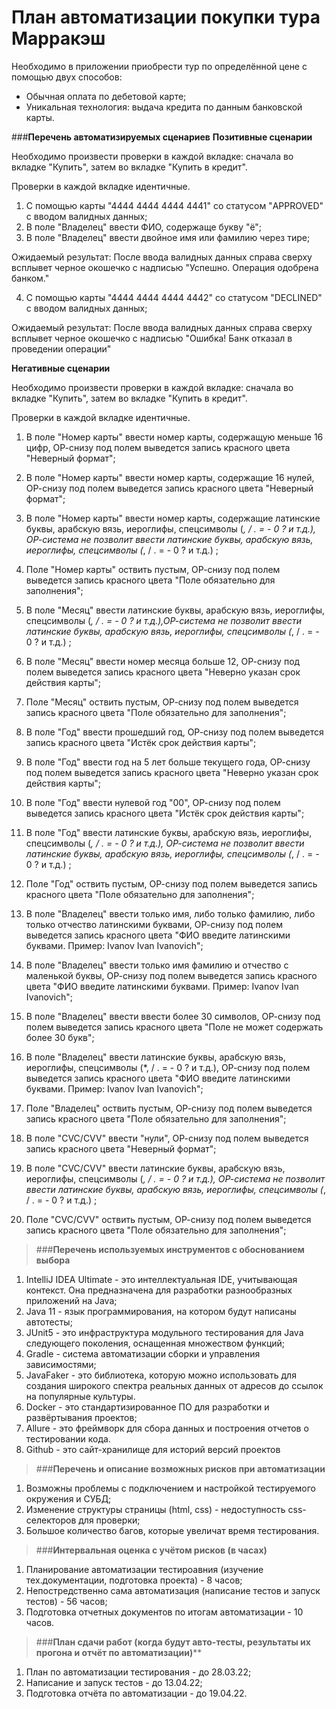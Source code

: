 # План автоматизации покупки тура Марракэш
Необходимо в приложении приобрести тур по определённой цене с помощью двух способов:

- Обычная оплата по дебетовой карте;
- Уникальная технология: выдача кредита по данным банковской карты.

###**Перечень автоматизируемых сценариев**
**Позитивные сценарии**

Необходимо произвести проверки в каждой вкладке: сначала во вкладке "Купить", затем во вкладке "Купить в кредит". 

Проверки в каждой вкладке идентичные.

1. С помощью карты "4444 4444 4444 4441" со статусом "APPROVED" с вводом валидных данных;
2. В поле "Владелец" ввести ФИО, содержаще букву "ё";
3. В поле "Владелец" ввести двойное имя или фамилию через тире;


Ожидаемый результат: После ввода валидных данных справа сверху всплывет черное окошечко с надписью "Успешно. Операция одобрена банком."

4. С помощью карты "4444 4444 4444 4442" со статусом "DECLINED" с вводом валидных данных;

Ожидаемый результат: После ввода валидных данных справа сверху всплывет черное окошечко с надписью "Ошибка! Банк отказал в проведении операции"  


**Негативные сценарии**

Необходимо произвести проверки в каждой вкладке: сначала во вкладке "Купить", затем во вкладке "Купить в кредит". 

Проверки в каждой вкладке идентичные.

1. В поле "Номер карты" ввести номер карты, содержащую меньше 16 цифр, ОР-снизу под полем выведется запись красного цвета "Неверный формат";
2. В поле "Номер карты" ввести номер карты, содержащие 16 нулей, ОР-снизу под полем выведется запись красного цвета "Неверный формат";
3. В поле "Номер карты" ввести номер карты, содержащие латинские буквы, арабскую вязь, иероглифы, спецсимволы (*, / . = - 0 ? и т.д.), ОР-система не позволит ввести латинские буквы, арабскую вязь, иероглифы, спецсимволы (*, / . = - 0 ? и т.д.) ;
4. Поле "Номер карты" оствить пустым,  ОР-снизу под полем выведется запись красного цвета "Поле обязательно для заполнения"; 


5. В поле "Месяц" ввести латинские буквы, арабскую вязь, иероглифы, спецсимволы (*, / . = - 0 ? и т.д.),ОР-система не позволит ввести латинские буквы, арабскую вязь, иероглифы, спецсимволы (*, / . = - 0 ? и т.д.) ;
6. В поле "Месяц" ввести  номер месяца больше 12, ОР-снизу под полем выведется запись красного цвета "Неверно указан срок действия карты";
7. Поле "Месяц" оствить пустым,  ОР-снизу под полем выведется запись красного цвета "Поле обязательно для заполнения";


8. В поле "Год" ввести прошедший год, ОР-снизу под полем выведется запись красного цвета "Истёк срок действия карты"; 
9. В поле "Год" ввести год на 5 лет больше текущего года, ОР-снизу под полем выведется запись красного цвета "Неверно указан срок действия карты";
10. В поле "Год" ввести нулевой год "00", ОР-снизу под полем выведется запись красного цвета "Истёк срок действия карты"; 
11. В поле "Год" ввести латинские буквы, арабскую вязь, иероглифы, спецсимволы (*, / . = - 0 ? и т.д.), ОР-система не позволит ввести латинские буквы, арабскую вязь, иероглифы, спецсимволы (*, / . = - 0 ? и т.д.) ;
12. Поле "Год" оствить пустым,  ОР-снизу под полем выведется запись красного цвета "Поле обязательно для заполнения";


13. В поле "Владелец" ввести только имя, либо только фамилию, либо только отчество латинскими буквами, ОР-снизу под полем выведется запись красного цвета "ФИО введите латинскими буквами.
    Пример: Ivanov Ivan Ivanovich";
14. В поле "Владелец" ввести только имя фамилию и отчество с маленькой буквы, ОР-снизу под полем выведется запись красного цвета "ФИО введите латинскими буквами.
    Пример: Ivanov Ivan Ivanovich";
15. В поле "Владелец" ввести  ввести более 30 символов,  ОР-снизу под полем выведется запись красного цвета "Поле не может содержать более 30 букв";
16. В поле "Владелец" ввести  латинские буквы, арабскую вязь, иероглифы, спецсимволы (*, / . = - 0 ? и т.д.), ОР-снизу под полем выведется запись красного цвета "ФИО введите латинскими буквами.
    Пример: Ivanov Ivan Ivanovich";
17. Поле "Владелец" оствить пустым,  ОР-снизу под полем выведется запись красного цвета "Поле обязательно для заполнения";


18. В поле "CVC/CVV" ввести "нули", ОР-снизу под полем выведется запись красного цвета  "Неверный формат"; 
19. В поле "CVC/CVV" ввести латинские буквы, арабскую вязь, иероглифы, спецсимволы (*, / . = - 0 ? и т.д.), ОР-система не позволит ввести латинские буквы, арабскую вязь, иероглифы, спецсимволы (*, / . = - 0 ? и т.д.) ;
20. Поле "CVC/CVV" оствить пустым,  ОР-снизу под полем выведется запись красного цвета "Поле обязательно для заполнения";

>###**Перечень используемых инструментов с обоснованием выбора**
1. IntelliJ IDEA Ultimate - это интеллектуальная IDE, учитывающая контекст. Она предназначена для разработки разнообразных приложений на Java;
2. Java 11 - язык программирования, на котором будут написаны автотесты;
3. JUnit5 - это инфраструктура модульного тестирования для Java следующего поколения, оснащенная множеством функций;
4. Gradle - система автоматизации сборки и управления зависимостями;
5. JavaFaker - это библиотека, которую можно использовать для создания широкого спектра реальных данных от адресов до ссылок на популярные культуры.
6. Docker - это стандартизированное ПО для разработки и развёртывания проектов;
7. Allure - это фреймворк для сбора данных и построения отчетов о тестировании кода.
8. Github -  это сайт-хранилище для историй версий проектов

>###**Перечень и описание возможных рисков при автоматизации**

1. Возможны проблемы с подключением и настройкой тестируемого окружения и СУБД;
2. Изменение структуры страницы (html, css) - недоступность css-селекторов для проверки;
3. Большое количество багов, которые увеличат время тестирования.


>###**Интервальная оценка с учётом рисков (в часах)**

1. Планирование автоматизации тестироавния (изучение тех.документации, подготовка проекта) - 8 часов;
2. Непостредственно сама автоматизация (написание тестов и запуск тестов) - 56 часов;
3. Подготовка отчетных документов по итогам автоматизации - 10 часов.

>###**План сдачи работ (когда будут авто-тесты, результаты их прогона и отчёт по автоматизации)****

1. План по автоматизации тестирования - до 28.03.22;
2. Написание и запуск тестов - до 13.04.22;
3. Подготовка отчёта по автоматизации  - до 19.04.22.